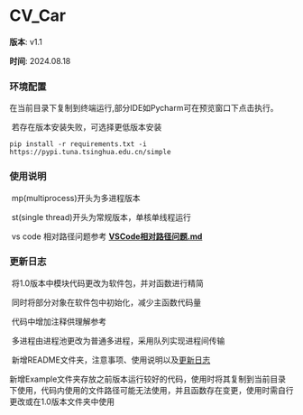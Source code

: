 # CV_Car

**版本**:        v1.1

**时间**:	2024.08.18

### 环境配置

​	在当前目录下复制到终端运行,部分IDE如Pycharm可在预览窗口下点击执行。

​	若存在版本安装失败，可选择更低版本安装

```shell
pip install -r requirements.txt -i https://pypi.tuna.tsinghua.edu.cn/simple
```

### 使用说明

​	mp(multiprocess)开头为多进程版本

​	st(single thread)开头为常规版本，单核单线程运行

​	vs code 相对路径问题参考  **[VSCode相对路径问题.md](VSCode相对路径问题.md)**

### **更新日志**

​	将1.0版本中模块代码更改为软件包，并对函数进行精简

​	同时将部分对象在软件包中初始化，减少主函数代码量

​	代码中增加注释供理解参考

​	多进程由进程池更改为普通多进程，采用队列实现进程间传输

​	新增README文件夹，注意事项、使用说明以及[更新日志](更新日志.md)

​	新增Example文件夹存放之前版本运行较好的代码，使用时将其复制到当前目录下使用，代码内使用的文件路径可能无法使用，并且函数存在变更，使用时需自行更改或在1.0版本文件夹中使用
